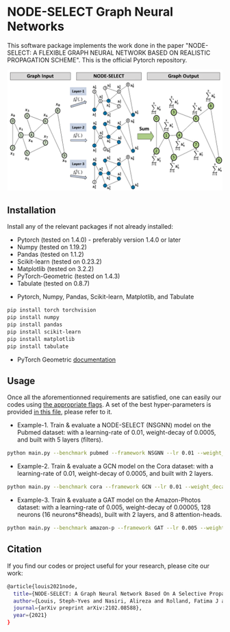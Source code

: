 # NODE-SELECT Graph Neural Networks

This software package implements the work done in the paper "NODE-SELECT: A FLEXIBLE GRAPH NEURAL NETWORK BASED ON REALISTIC PROPAGATION SCHEME". This is the official Pytorch repository.  

![](front-pic.png)
<a name="installation"></a>
## Installation
Install any of the relevant packages if not already installed:
* Pytorch (tested on 1.4.0) - preferably version 1.4.0 or later
* Numpy   (tested on 1.19.2)
* Pandas  (tested on 1.1.2) 
* Scikit-learn (tested on 0.23.2) 
* Matplotlib (tested on 3.2.2)
* PyTorch-Geometric (tested on 1.4.3)
* Tabulate (tested on 0.8.7)
- Pytorch, Numpy, Pandas, Scikit-learn, Matplotlib, and Tabulate

```bash
pip install torch torchvision 
pip install numpy
pip install pandas
pip install scikit-learn
pip install matplotlib
pip install tabulate
```

- PyTorch Geometric [documentation](https://pytorch-geometric.readthedocs.io/en/latest/notes/installation.html#installation)


<a name="usage"></a>
## Usage
Once all the aforementionned requirements are satisfied, one can easily our codes using [the appropriate flags](./miscellaneous.txt). A set of the best hyper-parameters is provided [in this file](./NODE-SELECT_Configurations.pdf), please refer to it.

- Example-1. Train & evaluate a NODE-SELECT (NSGNN) model on the Pubmed dataset: with a learning-rate of 0.01, weight-decay of 0.0005, and built with 5 layers (filters).

```bash
python main.py --benchmark pubmed --framework NSGNN --lr 0.01 --weight_decay 0.0005  --layers 5
```

- Example-2. Train & evaluate a GCN model on the Cora dataset: with a learning-rate of 0.01, weight-decay of 0.0005, and built with 2 layers.

```bash
python main.py --benchmark cora --framework GCN --lr 0.01 --weight_decay 0.0005  --layers 2
```

- Example-3. Train & evaluate a GAT model on the Amazon-Photos dataset: with a learning-rate of 0.005, weight-decay of 0.00005, 128 neurons (16 neurons\*8heads), built with 2 layers, and 8 attention-heads.

```bash
python main.py --benchmark amazon-p --framework GAT --lr 0.005 --weight_decay 0.00005  --layers 2 --heads 8 --neurons 16
```

## Citation
If you find our codes or project useful for your research, please cite our work:
```bash
@article{louis2021node,
  title={NODE-SELECT: A Graph Neural Network Based On A Selective Propagation Technique},
  author={Louis, Steph-Yves and Nasiri, Alireza and Rolland, Fatima J and Mitro, Cameron and Hu, Jianjun},
  journal={arXiv preprint arXiv:2102.08588},
  year={2021}
}
```
